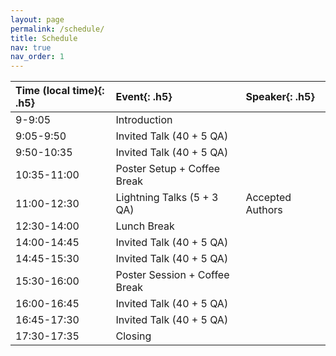 ```yaml
---
layout: page
permalink: /schedule/
title: Schedule
nav: true
nav_order: 1
---
```

| **Time (local time)**{: .h5} | **Event**{: .h5}        | **Speaker**{: .h5} |
| :--------------------------------- | :---------------------------- | :----------------------- |
| 9-9:05                             | Introduction                  |                          |
| 9:05-9:50                          | Invited Talk (40 + 5 QA)      |                          |
| 9:50-10:35                         | Invited Talk (40 + 5 QA)      |                          |
| 10:35-11:00                        | Poster Setup + Coffee Break   |                          |
| 11:00-12:30                        | Lightning Talks (5 + 3 QA)    | Accepted Authors         |
| 12:30-14:00                        | Lunch Break                   |                          |
| 14:00-14:45                        | Invited Talk (40 + 5 QA)      |                          |
| 14:45-15:30                        | Invited Talk (40 + 5 QA)      |                          |
| 15:30-16:00                        | Poster Session + Coffee Break |                          |
| 16:00-16:45                        | Invited Talk (40 + 5 QA)     |                          |
| 16:45-17:30                        | Invited Talk (40 + 5 QA)     |                          |
| 17:30-17:35                        | Closing                       |                          |
